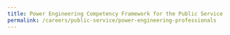 ```yaml
---
title: Power Engineering Competency Framework for the Public Service
permalink: /careers/public-service/power-engineering-professionals
---
```


